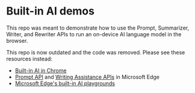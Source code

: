 # Built-in AI demos

This repo was meant to demonstrate how to use the Prompt, Summarizer, Writer, and Rewriter APIs to run an on-device AI language model in the browser.

This repo is now outdated and the code was removed. Please see these resources instead:

* [Built-in AI in Chrome](https://developer.chrome.com/docs/ai/built-in)
* [Prompt API](https://learn.microsoft.com/microsoft-edge/web-platform/prompt-api) and [Writing Assistance APIs](https://learn.microsoft.com/microsoft-edge/web-platform/writing-assistance-apis) in Microsoft Edge
* [Microsoft Edge's built-in AI playgrounds](https://github.com/MicrosoftEdge/Demos/tree/main/built-in-ai)
